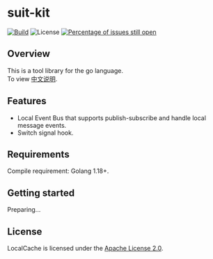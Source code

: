 # suit-kit

[![Build](https://github.com/meshware/local-cache/actions/workflows/build.yml/badge.svg)](https://github.com/meshware/local-cache/actions/workflows/build.yml)
![License](https://img.shields.io/github/license/meshware/local-cache.svg)
[![Percentage of issues still open](http://isitmaintained.com/badge/open/meshware/local-cache.svg)](http://isitmaintained.com/project/meshware/local-cache "Percentage of issues still open")

## Overview
This is a tool library for the go language.   
To view [中文说明](./README_CN.md).

## Features
- Local Event Bus that supports publish-subscribe and handle local message events.
- Switch signal hook.

## Requirements
Compile requirement: Golang 1.18+.

## Getting started
Preparing...

## License
LocalCache is licensed under the [Apache License 2.0](./LICENSE).